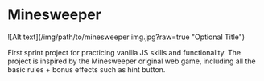 # Minesweeper

![Alt text](/img/path/to/minesweeper img.jpg?raw=true "Optional Title")

First sprint project for practicing vanilla JS skills and functionality.
The project is inspired by the Minesweeper original web game, including all the basic rules + bonus effects such as hint button.

